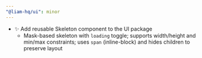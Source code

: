 ```yaml
---
"@liam-hq/ui": minor
---
```


- ✨ Add reusable Skeleton component to the UI package
  - Mask-based skeleton with `loading` toggle; supports width/height and min/max constraints; uses `span` (inline-block) and hides children to preserve layout
